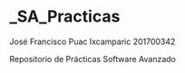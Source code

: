 # _SA_Practicas

José Francisco Puac Ixcamparic
201700342

Repositorio de Prácticas Software Avanzado
